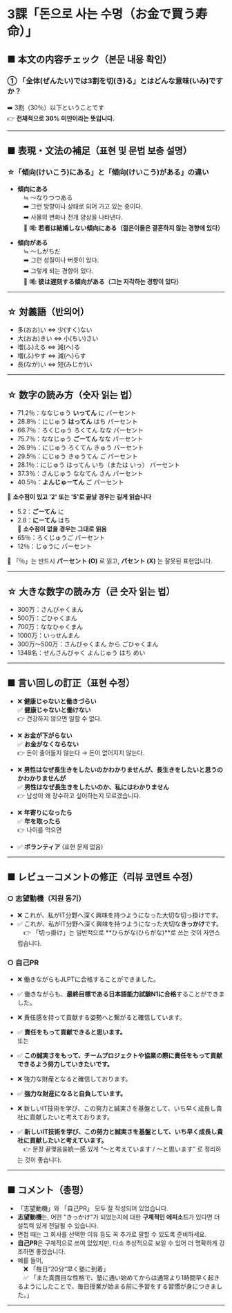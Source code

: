 # 3課「돈으로 사는 수명（お金で買う寿命）」

## ■ 本文の内容チェック（본문 내용 확인）

### ① 「全体(ぜんたい)では3割を切(き)る」とはどんな意味(いみ)ですか？
➡️ 3割（30％）以下ということです  
👉 **전체적으로 30% 미만이라는 뜻입니다.**

---

## ■ 表現・文法の補足（표현 및 문법 보충 설명）

### ☆「傾向(けいこう)にある」と「傾向(けいこう)がある」の違い

- **傾向にある**  
　≒ ～なりつつある  
　➡️ 그런 방향이나 상태로 되어 가고 있는 중이다.  
　➡️ 사물의 변화나 전개 양상을 나타낸다.  
　📌 **예: 若者は結婚しない傾向にある（젊은이들은 결혼하지 않는 경향에 있다）**

- **傾向がある**  
　≒ ～しがちだ  
　➡️ 그런 성질이나 버릇이 있다.  
　➡️ 그렇게 되는 경향이 있다.  
　📌 **예: 彼は遅刻する傾向がある（그는 지각하는 경향이 있다）**

---

## ☆ 対義語（반의어）

- 多(おお)い ⇔ 少(すく)ない  
- 大(おお)きい ⇔ 小(ちい)さい  
- 増(ふ)える ⇔ 減(へ)る  
- 増(ふ)やす ⇔ 減(へ)らす  
- 長(なが)い ⇔ 短(みじか)い

---

## ☆ 数字の読み方（숫자 읽는 법）

- 71.2％：ななじゅう **いってん** に パーセント  
- 28.8％：にじゅう **はってん** はち パーセント  
- 66.7％：ろくじゅう ろくてん なな パーセント  
- 75.7％：ななじゅう **ごーてん** なな パーセント  
- 26.9％：にじゅう ろくてん きゅう パーセント  
- 29.5％：にじゅう きゅうてん ご パーセント  
- 28.1％：にじゅう はってん いち（または いっ） パーセント  
- 37.3％：さんじゅう ななてん さん パーセント  
- 40.5％：**よんじゅーてん** ご パーセント

📌 **소수점이 있고 '2' 또는 '5'로 끝날 경우는 길게 읽습니다**
- 5.2：**ごーてん** に  
- 2.8：**にーてん** はち  
📌 **소수점이 없을 경우는 그대로 읽음**
- 65％：ろくじゅうご パーセント  
- 12％：じゅうに パーセント  

📌 「％」는 반드시 **パーセント (O)** 로 읽고, **パセント (X)** 는 잘못된 표현입니다.

---

## ☆ 大きな数字の読み方（큰 숫자 읽는 법）

- 300万：さんびゃくまん  
- 500万：ごひゃくまん  
- 700万：ななひゃくまん  
- 1000万：いっせんまん  
- 300万～500万：さんびゃくまん から ごひゃくまん  
- 1348名：せんさんびゃく よんじゅう はち めい

---

## ■ 言い回しの訂正（표현 수정）

- ❌ **健康じゃないと働きづらい**  
  ✅ **健康じゃないと働けない**  
  👉 건강하지 않으면 일할 수 없다.

- ❌ **お金が下がらない**  
  ✅ **お金がなくならない**  
  👉 돈이 줄어들지 않는다 → 돈이 없어지지 않는다.

- ❌ **男性はなぜ長生きをしたいのかわかりませんが、長生きをしたいと思うのかわかりませんが**  
  ✅ **男性はなぜ長生きをしたいのか、私にはわかりません**  
  👉 남성이 왜 장수하고 싶어하는지 모르겠습니다.

- ❌ **年寄りになったら**  
  ✅ **年を取ったら**  
  👉 나이를 먹으면

- ✅ **ボランティア** (표현 문제 없음)

---

## ■ レビューコメントの修正（리뷰 코멘트 수정）

### ○ 志望動機（지원 동기）

- ❌ これが、私がIT分野へ深く興味を持つようになった大切な切っ掛けです。  
- ✅ これが、私がIT分野へ深く興味を持つようになった大切な**きっかけ**です。  
　👉 「切っ掛け」는 일반적으로 **ひらがな(ひらがな)**로 쓰는 것이 자연스럽습니다.

### ○ 自己PR

- ❌ 働きながらもJLPTに合格することができました。  
- ✅ 働きながらも、**最終目標である日本語能力試験N1に合格**することができました。

- ❌ 責任感を持って貢献する姿勢へと繋がると確信しています。  
- ✅ **責任をもって貢献できると思います。**  
  또는  
- ✅ **この誠実さをもって、チームプロジェクトや協業の際に責任をもって貢献できるよう努力していきたいです。**

- ❌ 強力な財産となると確信しております。  
- ✅ **強力な財産になると自負しています。**

- ❌ 新しいIT技術を学び、この努力と誠実さを基盤として、いち早く成長し貴社に貢献したいと考えております。  
- ✅ **新しいIT技術を学び、この努力と誠実さを基盤として、いち早く成長し貴社に貢献したいと考えています。**  
　👉 문장 끝맺음을統一感 있게 “～と考えています / ～と思います” 로 정리하는 것이 좋습니다.

---

## ■ コメント（총평）

- 「志望動機」와 「自己PR」 모두 잘 작성되어 있었습니다.
- **志望動機**는, 어떤 "きっかけ"가 되었는지에 대한 **구체적인 에피소드**가 있다면 더 설득력 있게 전달될 수 있습니다.
- 면접 때는 그 회사를 선택한 이유 등도 꼭 추가로 말할 수 있도록 준비하세요.
- **自己PR**은 구체적으로 쓰여 있었지만, 다소 추상적으로 보일 수 있어 더 명확하게 강조하면 좋겠습니다.
- 예를 들어,  
　❌ 「毎日“20分“早く塾に到着」  
　✅ 「また真面目な性格で、塾に通い始めてからは通常より1時間早く起きるようにしたことで、毎日授業が始まる前に予習をする習慣が身につきました。」

---

